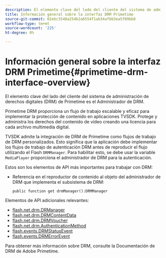 ```yaml
---
description: El elemento clave del lado del cliente del sistema de administración de derechos digitales (DRM) de Primetime es el Administrador de DRM.
title: Información general sobre la interfaz DRM Primetime
source-git-commit: 02ebc3548a254b2a6554f1ab34afbb3ea5f09bb8
workflow-type: tm+mt
source-wordcount: '225'
ht-degree: 0%

---
```


# Información general sobre la interfaz DRM Primetime{#primetime-drm-interface-overview}

El elemento clave del lado del cliente del sistema de administración de derechos digitales (DRM) de Primetime es el Administrador de DRM.

<!--<a id="section_4DD54E085AB345FE9BE00865E56B28DB"></a>-->

Primetime DRM proporciona un flujo de trabajo escalable y eficaz para implementar la protección de contenido en aplicaciones TVSDK. Protege y administra los derechos del contenido de vídeo creando una licencia para cada archivo multimedia digital.

TVSDK admite la integración de DRM de Primetime como flujos de trabajo de DRM personalizados. Esto significa que la aplicación debe implementar los flujos de trabajo de autenticación DRM antes de reproducir el flujo utilizando el Flash `DRMManager`. Para habilitar esto, se debe usar la variable `MediaPlayer` proporciona el administrador de DRM para la autenticación.

Estos son los elementos de API más importantes para trabajar con DRM:

* Referencia en el reproductor de contenido al objeto del administrador de DRM que implementa el subsistema de DRM:

  ```
  public function get drmManager():DRMManager 
  ```

<!--<a id="section_4204CE2731A44F67A3664AEDE8CCCA47"></a>-->

Elementos de API adicionales relevantes:

* [flash.net.drm.DRManager](https://help.adobe.com/en_US/FlashPlatform/reference/actionscript/3/flash/net/drm/DRMManager.html)
* [flash.net.drm.DRMContentData](https://help.adobe.com/en_US/FlashPlatform/reference/actionscript/3/flash/net/drm/DRMContentData.html)
* [flash.net.drm.DRMVoucher](https://help.adobe.com/en_US/FlashPlatform/reference/actionscript/3/flash/net/drm/DRMVoucher.html)
* [flash.net.drm.AuthenticationMethod](https://help.adobe.com/en_US/FlashPlatform/reference/actionscript/3/flash/net/drm/AuthenticationMethod.html)
* [flash.events.DRMStatusEvent](https://help.adobe.com/en_US/FlashPlatform/reference/actionscript/3/flash/events/DRMStatusEvent.html)
* [flash.events.DRMErrorEvent](https://help.adobe.com/en_US/FlashPlatform/reference/actionscript/3/flash/events/DRMErrorEvent.html)

<!--<a id="section_F58941D68EB94A5EBD1C7454D2A1B17A"></a>-->

Para obtener más información sobre DRM, consulte la Documentación de DRM de Adobe Primetime.
